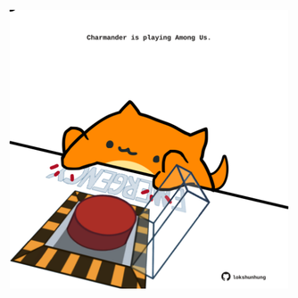<!-- built at 24/01/2025, 21:00:43 UTC -->
<p align="center">
  <img width="500" height="500" src="./ReadmeImage.svg">
</p>
